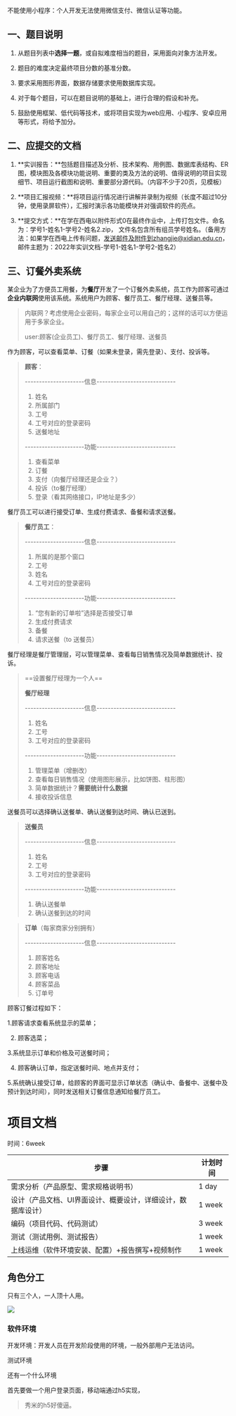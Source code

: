 不能使用小程序：个人开发无法使用微信支付、微信认证等功能。

## 一、题目说明

1.   从题目列表中**选择一题**，或自拟难度相当的题目，采用面向对象方法开发。

2.   题目的难度决定最终项目分数的基准分数。

3.   要求采用图形界面，数据存储要求使用数据库实现。

4.   对于每个题目，可以在题目说明的基础上，进行合理的假设和补充。

5.   鼓励使用框架、低代码等技术，或将项目实现为web应用、小程序、安卓应用等形式，将给予加分。

## 二、应提交的文档

1.   **实训报告：**包括题目描述及分析、技术架构、用例图、数据库表结构、ER图，模块图及各模块功能说明、重要的类及方法的说明、值得说明的项目实现细节、项目运行截图和说明、重要部分源代码。（内容不少于20页，见模板）

2.   **项目汇报视频：**将项目运行情况进行讲解并录制为视频（长度不超过10分钟，使用录屏软件），汇报时演示各功能模块并对强调软件的亮点。

3.   **提交方式：**在学在西电以附件形式0在最终作业中，上传打包文件。命名为：学号1-姓名1-学号2-姓名2.zip， 文件名包含所有组员学号姓名。（备用方法：如果学在西电上传有问题，发送邮件及附件到zhangjie@xidian.edu.cn，邮件主题为：2022年实训文档-学号1-姓名1-学号2-姓名2）

## 三、订餐外卖系统

某企业为了方便员工用餐，为**餐厅**开发了一个订餐外卖系统，员工作为顾客可通过**企业内联网**使用该系统。系统用户为顾客、餐厅员工、餐厅经理、送餐员等。

> 内联网？考虑使用企业密码，每家企业可以用自己的；这样的话可以方便运用于多家企业。
>
> user:顾客(企业员工)、餐厅员工、餐厅经理、送餐员

作为顾客，可以查看菜单、订餐（如果未登录，需先登录）、支付、投诉等。

> **顾客**：
>
> ---------------------信息----------------------------
>
> 1. 姓名
> 2. 所属部门
> 3. 工号
> 4. 工号对应的登录密码
> 5. 送餐地址
>
> ---------------------功能----------------------------
>
> 1. 查看菜单
> 2. 订餐
> 3. 支付（向餐厅经理还是企业？）
> 4. 投诉（to餐厅经理）
> 5. 登录（看其网络接口，IP地址是多少）

餐厅员工可以进行接受订单、生成付费请求、备餐和请求送餐。

> **餐厅员工**：
>
> ---------------------信息----------------------------
>
> 1. 所属的是那个窗口
> 2. 工号
> 3. 姓名
> 4. 工号对应的登录密码
>
> ---------------------功能----------------------------
>
> 1. “您有新的订单啦”选择是否接受订单
> 2. 生成付费请求
> 3. 备餐
> 4. 请求送餐（to 送餐员）

餐厅经理是餐厅管理层，可以管理菜单、查看每日销售情况及简单数据统计、投诉。

> ==设置餐厅经理为一个人==
>
> **餐厅经理**
>
> ---------------------信息----------------------------
>
> 1. 姓名
> 2. 工号
> 3. 工号对应的登录密码
>
> ---------------------功能----------------------------
>
> 1. 管理菜单（增删改）
> 2. 查看每日销售情况（使用图形展示，比如饼图、柱形图）
> 3. 简单数据统计？**需要统计什么数据**
> 4. 接收投诉信息

送餐员可以选择确认送餐单、确认送餐到达时间、确认已送到。

> **送餐员**
>
> ---------------------信息----------------------------
>
> 1. 姓名
> 2. 工号
> 3. 工号对应的登录密码
>
> ---------------------功能----------------------------
>
> 1. 确认送餐单
> 2. 确认送餐到达的时间



>**订单**（每家商家分别拥有）
>
>---------------------信息----------------------------
>
>1. 顾客姓名
>2. 顾客地址
>3. 顾客电话
>4. 顾客菜品
>5. 订单号



顾客订餐过程如下：

1.顾客请求查看系统显示的菜单；

2. 顾客选菜；

3.系统显示订单和价格及可送餐时间；

4. 顾客确认订单，指定送餐时间、地点并支付；

5.系统确认接受订单，给顾客的界面可显示订单状态（确认中、备餐中、送餐中及预计到达时间），同时发送相关订餐信息通知给餐厅员工。

 

# **项目文档**

时间：6week

| 步骤                                                         | 计划时间 |
| ------------------------------------------------------------ | -------- |
| 需求分析（产品原型、需求规格说明书）                         | 1 day    |
| 设计（产品文档、UI界面设计、概要设计，详细设计，数据库设计） | 1 week   |
| 编码（项目代码、代码测试）                                   | 3 week   |
| 测试（测试用例、测试报告）                                   | 1 week   |
| 上线运维（软件环境安装、配置）+报告撰写+视频制作             | 1 week   |

## 角色分工

只有三个人，一人顶十人用。

![](https://s1.ax1x.com/2022/10/16/xBlr7j.png)

### 软件环境

开发环境：开发人员在开发阶段使用的环境，一般外部用户无法访问。

测试环境

还有一个什么环境













首先要做一个用户登录页面，移动端通过h5实现，

> 秀米的h5好傻逼。

